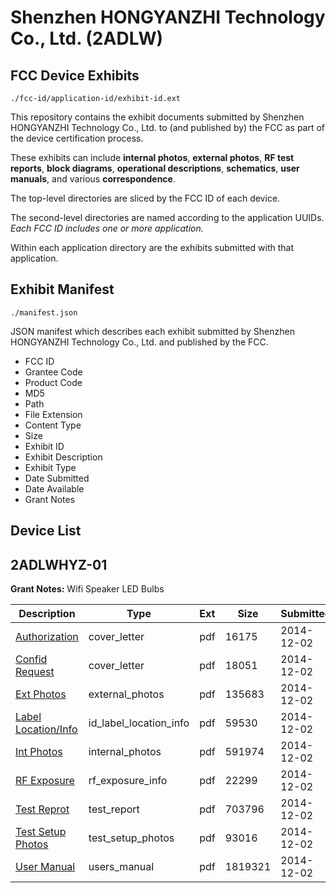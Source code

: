 # Shenzhen HONGYANZHI Technology Co., Ltd. (2ADLW)
## FCC Device Exhibits

```
./fcc-id/application-id/exhibit-id.ext
```

This repository contains the exhibit documents submitted by Shenzhen HONGYANZHI Technology Co., Ltd. to (and published by) the FCC as part of the device certification process.

These exhibits can include **internal photos**, **external photos**, **RF test reports**, **block diagrams**, **operational descriptions**, **schematics**, **user manuals**, and various **correspondence**.

The top-level directories are sliced by the FCC ID of each device.

The second-level directories are named according to the application UUIDs. *Each FCC ID includes one or more application.*

Within each application directory are the exhibits submitted with that application. 

## Exhibit Manifest

```
./manifest.json
```

JSON manifest which describes each exhibit submitted by Shenzhen HONGYANZHI Technology Co., Ltd. and published by the FCC.

- FCC ID
- Grantee Code
- Product Code
- MD5
- Path
- File Extension
- Content Type
- Size
- Exhibit ID
- Exhibit Description
- Exhibit Type
- Date Submitted
- Date Available
- Grant Notes

## Device List
## 2ADLWHYZ-01
**Grant Notes:** Wifi Speaker LED Bulbs

| Description | Type | Ext | Size | Submitted | Available |
| ----------- | ---- | --- | ---- | --------- | --------- |
| [Authorization](2ADLWHYZ-01/da6da8464a1a7197ae5e60452ea2f80a/2461072.pdf) | cover_letter | pdf | 16175 | 2014-12-02 | 2014-12-02 |
| [Confid Request](2ADLWHYZ-01/da6da8464a1a7197ae5e60452ea2f80a/2461073.pdf) | cover_letter | pdf | 18051 | 2014-12-02 | 2014-12-02 |
| [Ext Photos](2ADLWHYZ-01/da6da8464a1a7197ae5e60452ea2f80a/2461074.pdf) | external_photos | pdf | 135683 | 2014-12-02 | 2014-12-02 |
| [Label Location/Info](2ADLWHYZ-01/da6da8464a1a7197ae5e60452ea2f80a/2461076.pdf) | id_label_location_info | pdf | 59530 | 2014-12-02 | 2014-12-02 |
| [Int Photos](2ADLWHYZ-01/da6da8464a1a7197ae5e60452ea2f80a/2461075.pdf) | internal_photos | pdf | 591974 | 2014-12-02 | 2014-12-02 |
| [RF Exposure](2ADLWHYZ-01/da6da8464a1a7197ae5e60452ea2f80a/2461079.pdf) | rf_exposure_info | pdf | 22299 | 2014-12-02 | 2014-12-02 |
| [Test Reprot](2ADLWHYZ-01/da6da8464a1a7197ae5e60452ea2f80a/2461080.pdf) | test_report | pdf | 703796 | 2014-12-02 | 2014-12-02 |
| [Test Setup Photos](2ADLWHYZ-01/da6da8464a1a7197ae5e60452ea2f80a/2461077.pdf) | test_setup_photos | pdf | 93016 | 2014-12-02 | 2014-12-02 |
| [User Manual](2ADLWHYZ-01/da6da8464a1a7197ae5e60452ea2f80a/2461078.pdf) | users_manual | pdf | 1819321 | 2014-12-02 | 2014-12-02 |
